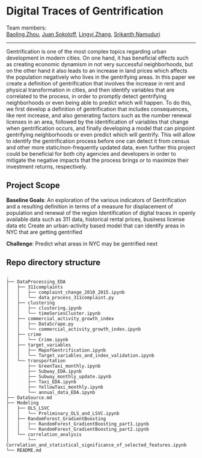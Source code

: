 # Digital Traces of Gentrification


Team members:  
[Baoling Zhou](https://github.com/baolingz), [Juan Sokoloff](https://github.com/juansokoloff), [Lingyi Zhang](https://github.com/lingyielia), [Srikanth Namuduri](https://github.com/srikanth261)

----------------

Gentrification is one of the most complex topics regarding urban development in modern cities. On one hand, it has beneficial effects such as creating economic dynamism in not very successful neighborhoods, but on the other hand it also leads to an increase in land prices which affects the population negatively who lives in the gentrifying areas. In this paper we create a definition of gentrification that involves the increase in rent and physical transformation in cities, and then identify variables that are correlated to the process, in order to promptly detect gentrifying neighborhoods or even being able to predict which will happen. To do this, we first develop a definition of gentrification that includes consequences, like rent increase, and also generating factors such as the number renewal licenses in an area, followed by the identification of variables that change when gentrification occurs, and finally developing a model that can pinpoint gentrifying neighborhoods or even predict which will gentrify. This will allow to identify the gentrification process before one can detect it from census and other more static/non-frequently updated data, even further this project could be beneficial for both city agencies and developers in order to mitigate the negative impacts that the process brings or to maximize their investment returns, respectively.

## Project Scope
__Baseline Goals__:
An exploration of the various indicators of Gentrification and a resulting definition in terms of a measure for displacement of population and renewal of the region
Identification of digital traces in openly available data such as 311 data, historical rental prices, business license data etc
Create an urban-activity based model that can identify areas in NYC that are getting gentrified

__Challenge__:
Predict what areas in NYC may be gentrified next

## Repo directory structure
```shell
.
├── DataProcessing_EDA
│   ├── 311complaints
│   │   ├── complaint_change_2010_2015.ipynb
│   │   └── data_process_311complaint.py
│   ├── clustering
│   │   ├── clustering.ipynb
│   │   └── timeSeriesCluster.ipynb
│   ├── commercial_activity_growth_index
│   │   ├── DataScrape.py
│   │   └── commercial_activity_growth_index.ipynb
│   ├── crime
│   │   └── Crime.ipynb
│   ├── target_variables
│   │   ├── MapofGentrification.ipynb
│   │   └── Target_variables_and_index_validation.ipynb
│   └── transportation
│       ├── GreenTaxi_monthly.ipynb
│       ├── Subway_EDA.ipynb
│       ├── Subway_monthly_update.ipynb
│       ├── Taxi_EDA.ipynb
│       ├── YellowTaxi_monthly.ipynb
│       └── annual_data_EDA.ipynb
├── DataSource.md
├── Modeling
│   ├── OLS_LSVC
│   │   └── Preliminary_OLS_and_LSVC.ipynb
│   ├── RandomForest_GradientBoosting
│   │   ├── RandomForest_GradientBoosting_part1.ipynb
│   │   └── RandomForest_GradientBoosting_part2.ipynb
│   └── correlation_analysis
│       └── Correlation_and_statistical_significance_of_selected_features.ipynb
└── README.md
```

